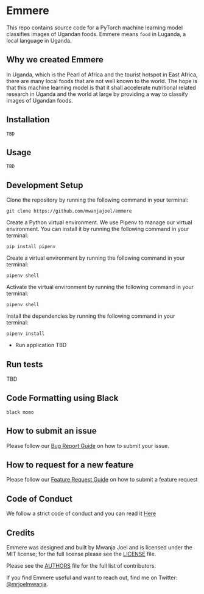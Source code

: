 
# Emmere 
This repo contains source code for a PyTorch machine learning model classifies images of Ugandan foods. 
Emmere means `food` in Luganda, a local language in Uganda.


## Why we created Emmere
In Uganda, which is the Pearl of Africa and the tourist hotspot in East Africa, there are many local foods that are not well known to the world. 
The hope is that this machine learning model is that it shall accelerate nutritional related research in Uganda and the world at large by providing a way to classify images of Ugandan foods. 


## Installation
```
TBD
```

## Usage
```
TBD
```
## Development Setup

Clone the repository by running the following command in your terminal:
```
git clone https://github.com/mwanjajoel/emmere

```
Create a Python virtual environment. We use Pipenv to manage our virtual environment. You can install it by running the following command in your terminal:
```
pip install pipenv

```
Create a virtual environment by running the following command in your terminal:
```
pipenv shell

```

Activate the virtual environment by running the following command in your terminal:
```
pipenv shell

```

Install the dependencies by running the following command in your terminal:
```
pipenv install

```


- Run application
TBD

## Run tests
TBD

## Code Formatting using Black
```
black momo
```

## How to submit an issue

Please follow our [Bug Report Guide](ISSUE_TEMPLATE/BUG_REPORT.md) on how to submit your issue. 

## How to request for a new feature 

Please follow our [Feature Request Guide](ISSUE_TEMPLATE/FEATURE_REQUEST.md) on how to submit a feature request

## Code of Conduct 
We follow a strict code of conduct and you can read it [Here](CODE_OF_CONDUCT.md)

## Credits

Emmere was designed and built by Mwanja Joel and is licensed under the MIT license; for the full license please see the [LICENSE](LICENSE) file. 

Please see the [AUTHORS](AUTHORS) file for the full list of contributors. 

If you find Emmere useful and want to reach out, find me on Twitter: [@mrjoelmwanja](https://twitter.com/mrjoelmwanja).




